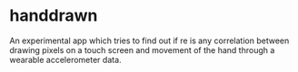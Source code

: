# handdrawn
An experimental app which tries to find out if re is any correlation between drawing pixels on a touch screen and movement of the hand through a wearable accelerometer data.

